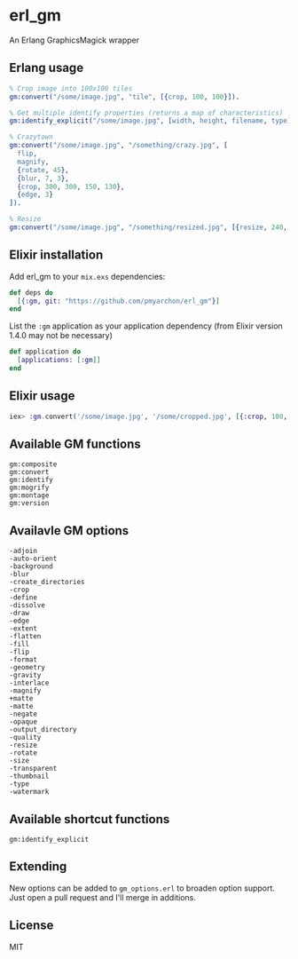 # erl_gm

An Erlang GraphicsMagick wrapper

## Erlang usage

```erlang
% Crop image into 100x100 tiles
gm:convert("/some/image.jpg", "tile", [{crop, 100, 100}]).

% Get multiple identify properties (returns a map of characteristics)
gm:identify_explicit("/some/image.jpg", [width, height, filename, type]).

% Crazytown
gm:convert("/some/image.jpg", "/something/crazy.jpg", [
  flip,
  magnify,
  {rotate, 45},
  {blur, 7, 3},
  {crop, 300, 300, 150, 130},
  {edge, 3}
]).

% Resize
gm:convert("/some/image.jpg", "/something/resized.jpg", [{resize, 240, 240}]).
```

## Elixir installation

Add erl_gm to your `mix.exs` dependencies:

```elixir
def deps do
  [{:gm, git: "https://github.com/pmyarchon/erl_gm"}]
end
```

List the `:gm` application as your application dependency (from Elixir version 1.4.0 may not be necessary)

```elixir
def application do
  [applications: [:gm]]
end
```

## Elixir usage

```elixir
iex> :gm.convert('/some/image.jpg', '/some/cropped.jpg', [{:crop, 100, 100}])
```

## Available GM functions

```
gm:composite
gm:convert
gm:identify
gm:mogrify
gm:montage
gm:version
```

## Availavle GM options

```
-adjoin
-auto-orient
-background
-blur
-create_directories
-crop
-define
-dissolve
-draw
-edge
-extent
-flatten
-fill
-flip
-format
-geometry
-gravity
-interlace
-magnify
+matte
-matte
-negate
-opaque
-output_directory
-quality
-resize
-rotate
-size
-transparent
-thumbnail
-type
-watermark
```

## Available shortcut functions

```
gm:identify_explicit
```

## Extending

New options can be added to `gm_options.erl` to broaden option support. Just open a pull request and I'll merge in additions.

## License

MIT
